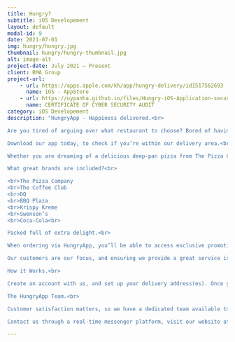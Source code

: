 ```yaml
---
title: Hungry?
subtitle: iOS Developement
layout: default
modal-id: 9
date: 2021-07-01
img: hungry/hungry.jpg
thumbnail: hungry/hungry-thumbnail.jpg
alt: image-alt
project-date: July 2021 – Present
client: RMA Group
project-url:
    - url: https://apps.apple.com/kh/app/hungry-delivery/id1517562693
      name: iOS - AppStore
    - url: https://uypanha.github.io/files/Hungry-iOS-Application-security-report-certificate.pdf
      name: CERTIFICATE OF CYBER SECURITY AUDIT
category: iOS Developement
description: "HungryApp - Happiness delivered.<br>

Are you tired of arguing over what restaurant to choose? Bored of having to sacrifice one delight for another? Welcome to the newest, most convenient solution for food deliveries. HungryApp allows you to order multiple items, from multiple brands, in one single order - keeping everyone happy!<br>

Download our app today, to check if you’re within our delivery area.<br>

Whether you are dreaming of a delicious deep-pan pizza from The Pizza Company, or a dozen of the best Krispy Kreme donuts, we’ve got you covered! We guarantee that you can get all the items you want, from all of our trusted brands, within one single order within 30 minutes. And, for added happiness, we will always offer free delivery.<br>

What great brands are included?<br>

<br>The Pizza Company
<br>The Coffee Club
<br>DQ
<br>BBQ Plaza
<br>Krispy Kreme
<br>Swensen’s
<br>Coca-Cola<br>

Packed full of extra delight.<br>

When ordering via HungryApp, you’ll be able to access exclusive promotions and discounts. Whether you’re looking for a special Birthday Bundle for that ideal party, or if you’re excited for a decadent office lunch - HungryApp is the perfect solution for a more diverse and delicious delivery experience.<br>

Our customers are our focus, and ensuring we provide a great service is important to our mission of improving the delivery service process. As such, we regularly create new bundles, send out special promotions and sales, add surprise bonus items to orders, and offer happiness through bespoke discount codes. Join HungryApp today, for a better delivery experience.<br>

How it Works.<br>

Create an account with us, and set up your delivery address(es). Once you’re ready to order, browse through our large range of products, combining as many items from as many brands as you wish. Once you’re done, click on the checkout to review and confirm your order! Then, one of our HungryApp drivers will be assigned your order, collecting everything and delivering the items to you fresh within 30 minutes at no extra charge.<br>

The HungryApp Team.<br>

Customer satisfaction matters, so we have a dedicated team available to respond to any questions promptly and efficiently. Whether you need help with the ordering process, or if you have any questions for us, we’re happy to help!<br>

Contact us through a real-time messenger platform, visit our website at: hungryapp.asia, or send us an email at: care.hungryapp@rmagroup.net<br>"

---
```

